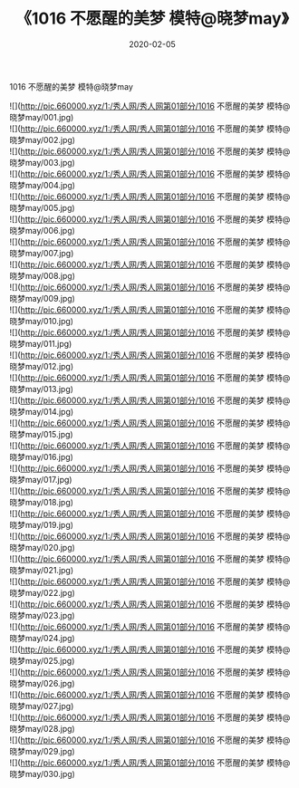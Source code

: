 ﻿---
layout: post
title:  《1016 不愿醒的美梦 模特@晓梦may》
date:   2020-02-05
img: http://pic.660000.xyz/1:/秀人网/秀人网第01部分/1016 不愿醒的美梦 模特@晓梦may/000.jpg
categories: [美女, 清纯, 唯美]
---

1016 不愿醒的美梦 模特@晓梦may

  ![](http://pic.660000.xyz/1:/秀人网/秀人网第01部分/1016 不愿醒的美梦 模特@晓梦may/001.jpg) <br> ![](http://pic.660000.xyz/1:/秀人网/秀人网第01部分/1016 不愿醒的美梦 模特@晓梦may/002.jpg) <br> ![](http://pic.660000.xyz/1:/秀人网/秀人网第01部分/1016 不愿醒的美梦 模特@晓梦may/003.jpg) <br> ![](http://pic.660000.xyz/1:/秀人网/秀人网第01部分/1016 不愿醒的美梦 模特@晓梦may/004.jpg) <br> ![](http://pic.660000.xyz/1:/秀人网/秀人网第01部分/1016 不愿醒的美梦 模特@晓梦may/005.jpg) <br> ![](http://pic.660000.xyz/1:/秀人网/秀人网第01部分/1016 不愿醒的美梦 模特@晓梦may/006.jpg) <br> ![](http://pic.660000.xyz/1:/秀人网/秀人网第01部分/1016 不愿醒的美梦 模特@晓梦may/007.jpg) <br> ![](http://pic.660000.xyz/1:/秀人网/秀人网第01部分/1016 不愿醒的美梦 模特@晓梦may/008.jpg) <br> ![](http://pic.660000.xyz/1:/秀人网/秀人网第01部分/1016 不愿醒的美梦 模特@晓梦may/009.jpg) <br> ![](http://pic.660000.xyz/1:/秀人网/秀人网第01部分/1016 不愿醒的美梦 模特@晓梦may/010.jpg) <br> ![](http://pic.660000.xyz/1:/秀人网/秀人网第01部分/1016 不愿醒的美梦 模特@晓梦may/011.jpg) <br> ![](http://pic.660000.xyz/1:/秀人网/秀人网第01部分/1016 不愿醒的美梦 模特@晓梦may/012.jpg) <br> ![](http://pic.660000.xyz/1:/秀人网/秀人网第01部分/1016 不愿醒的美梦 模特@晓梦may/013.jpg) <br> ![](http://pic.660000.xyz/1:/秀人网/秀人网第01部分/1016 不愿醒的美梦 模特@晓梦may/014.jpg) <br> ![](http://pic.660000.xyz/1:/秀人网/秀人网第01部分/1016 不愿醒的美梦 模特@晓梦may/015.jpg) <br> ![](http://pic.660000.xyz/1:/秀人网/秀人网第01部分/1016 不愿醒的美梦 模特@晓梦may/016.jpg) <br> ![](http://pic.660000.xyz/1:/秀人网/秀人网第01部分/1016 不愿醒的美梦 模特@晓梦may/017.jpg) <br> ![](http://pic.660000.xyz/1:/秀人网/秀人网第01部分/1016 不愿醒的美梦 模特@晓梦may/018.jpg) <br> ![](http://pic.660000.xyz/1:/秀人网/秀人网第01部分/1016 不愿醒的美梦 模特@晓梦may/019.jpg) <br> ![](http://pic.660000.xyz/1:/秀人网/秀人网第01部分/1016 不愿醒的美梦 模特@晓梦may/020.jpg) <br> ![](http://pic.660000.xyz/1:/秀人网/秀人网第01部分/1016 不愿醒的美梦 模特@晓梦may/021.jpg) <br> ![](http://pic.660000.xyz/1:/秀人网/秀人网第01部分/1016 不愿醒的美梦 模特@晓梦may/022.jpg) <br> ![](http://pic.660000.xyz/1:/秀人网/秀人网第01部分/1016 不愿醒的美梦 模特@晓梦may/023.jpg) <br> ![](http://pic.660000.xyz/1:/秀人网/秀人网第01部分/1016 不愿醒的美梦 模特@晓梦may/024.jpg) <br> ![](http://pic.660000.xyz/1:/秀人网/秀人网第01部分/1016 不愿醒的美梦 模特@晓梦may/025.jpg) <br> ![](http://pic.660000.xyz/1:/秀人网/秀人网第01部分/1016 不愿醒的美梦 模特@晓梦may/026.jpg) <br> ![](http://pic.660000.xyz/1:/秀人网/秀人网第01部分/1016 不愿醒的美梦 模特@晓梦may/027.jpg) <br> ![](http://pic.660000.xyz/1:/秀人网/秀人网第01部分/1016 不愿醒的美梦 模特@晓梦may/028.jpg) <br> ![](http://pic.660000.xyz/1:/秀人网/秀人网第01部分/1016 不愿醒的美梦 模特@晓梦may/029.jpg) <br> ![](http://pic.660000.xyz/1:/秀人网/秀人网第01部分/1016 不愿醒的美梦 模特@晓梦may/030.jpg) <br>